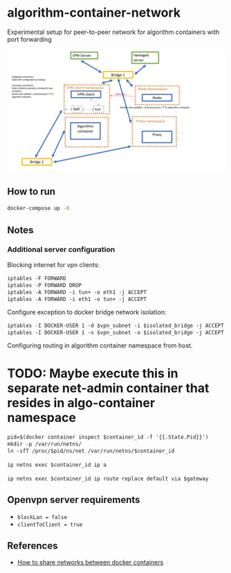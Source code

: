 # algorithm-container-network
Experimental setup for peer-to-peer network for algorithm containers with port forwarding

![port forwarding diagram](./port-forwarding-diagram.jpg)

## How to run
```bash
docker-compose up -d
```

## Notes
### Additional server configuration
Blocking internet for vpn clients:
```shell
iptables -F FORWARD
iptables -P FORWARD DROP
iptables -A FORWARD -i tun+ -o eth1 -j ACCEPT
iptables -A FORWARD -i eth1 -o tun+ -j ACCEPT
```

Configure exception to docker bridge network isolation:
```shell
iptables -I DOCKER-USER 1 -d $vpn_subnet -i $isolated_bridge -j ACCEPT
iptables -I DOCKER-USER 1 -s $vpn_subnet -o $isolated_bridge -j ACCEPT

```

Configuring routing in algorithm container namespace from host.

# TODO: Maybe execute this in separate net-admin container that resides in algo-container namespace
```shell
pid=$(docker container inspect $container_id -f '{{.State.Pid}}')
mkdir -p /var/run/netns/
ln -sfT /proc/$pid/ns/net /var/run/netns/$container_id

ip netns exec $container_id ip a

ip netns exec $container_id ip route replace default via $gateway
```




## Openvpn server requirements
- `blockLan = false`
- `clientToClient = true`

## References
* [How to share networks between docker containers](https://forums.docker.com/t/how-to-set-up-containers-with-vpn-client-installed-each-connecting-to-another-vpn-server/97549)